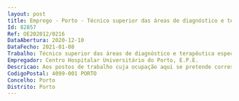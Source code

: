 ```yaml
--- 
layout: post
title: Emprego - Porto - Técnico superior das áreas de diagnóstico e terapêutica especialista principal
Id: 82857
Ref: OE202012/0216
DataAbertura: 2020-12-10
DataFecho: 2021-01-08
Trabalho: Técnico superior das áreas de diagnóstico e terapêutica especialista principal
Empregador: Centro Hospitalar Universitário do Porto, E.P.E.
Descricao: Aos postos de trabalho cuja ocupação aqui se pretende corresponde o conteúdo funcional estabelecido nos artigos 10.º e 11.º dos Decretos Lei n.º 110 e 111 2017, ambos de 31 de agosto.
CodigoPostal: 4099-001 PORTO
Concelho: Porto
Distrito: Porto
--- 
```

